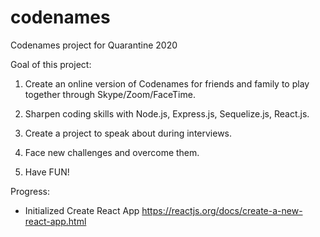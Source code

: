 # codenames
Codenames project for Quarantine 2020

Goal of this project:

1. Create an online version of Codenames for friends and family to play together through Skype/Zoom/FaceTime.

2. Sharpen coding skills with Node.js, Express.js, Sequelize.js, React.js.

3. Create a project to speak about during interviews.

4. Face new challenges and overcome them.

5. Have FUN!

Progress:
- Initialized Create React App https://reactjs.org/docs/create-a-new-react-app.html
